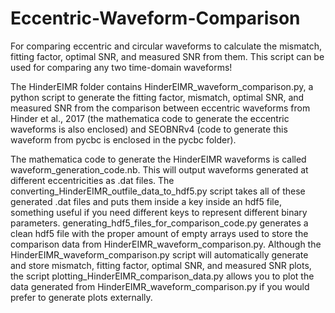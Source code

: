 # Eccentric-Waveform-Comparison
For comparing eccentric and circular waveforms to calculate the mismatch, fitting factor, optimal SNR, and measured SNR from them. This script can be used for comparing any two time-domain waveforms! 

The HinderEIMR folder contains HinderEIMR_waveform_comparison.py, a python script to generate the fitting factor, mismatch, optimal SNR, and measured SNR from the comparison between eccentric waveforms from Hinder et al., 2017 (the mathematica code to generate the eccentric waveforms is also enclosed) and SEOBNRv4 (code to generate this waveform from pycbc is enclosed in the pycbc folder). 

The mathematica code to generate the HinderEIMR waveforms is called waveform_generation_code.nb. This will output waveforms generated at different eccentricities as .dat files. The converting_HinderEIMR_outfile_data_to_hdf5.py script takes all of these generated .dat files and puts them inside a key inside an hdf5 file, something useful if you need different keys to represent different binary parameters. generating_hdf5_files_for_comparison_code.py generates a clean hdf5 file with the proper amount of empty arrays used to store the comparison data from HinderEIMR_waveform_comparison.py. Although the HinderEIMR_waveform_comparison.py script will automatically generate and store mismatch, fitting factor, optimal SNR, and measured SNR plots, the script plotting_HinderEIMR_comparison_data.py allows you to plot the data generated from HinderEIMR_waveform_comparison.py if you would prefer to generate plots externally. 
